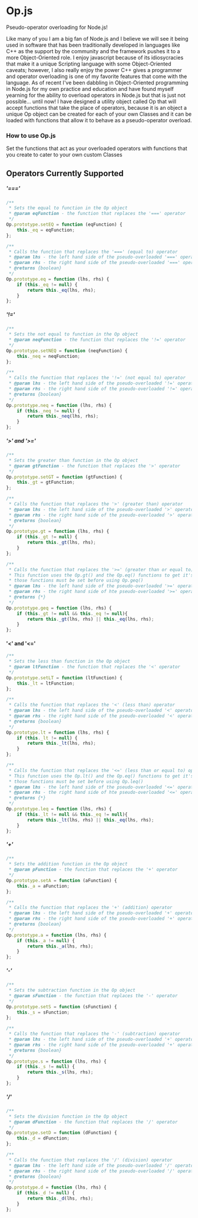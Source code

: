 # Op.js
Pseudo-operator overloading for Node.js!

Like many of you I am a big fan of Node.js and I believe we will see it being used in software that has been traditionally
developed in languages like C++ as the support by the community and the framework pushes it to a more Object-Oriented role.
I enjoy javascript because of its idiosycracies that make it a unique Scripting language with some Object-Oriented caveats;
however, I also really enjoy the power C++ gives a programmer and operator overloading is one of my favorite features that
come with the language. As of recent I've been dabbling in Object-Oriented programming in Node.js for my own practice and
education and have found myself yearning for the ability to overload operators in Node.js but that is just not possible...
until now! I have designed a utility object called Op that will accept functions that take the place of operators, because
it is an object a unique Op object can be created for each of your own Classes and it can be loaded with functions that allow
it to behave as a pseudo-operator overload.  
  
### How to use Op.js
Set the functions that act as your overloaded operators 
with functions that you create to cater to your own custom Classes  
  
## Operators Currently Supported  
  
##### '==='
``` Javascript
/**
 * Sets the equal to function in the Op object
 * @param eqFunction - the function that replaces the '===' operator
 */
Op.prototype.setEQ = function (eqFunction) {
    this._eq = eqFunction;
};

/**
 * Calls the function that replaces the '===' (equal to) operator
 * @param lhs - the left hand side of the pseudo-overloaded '===' operator
 * @param rhs - the right hand side of the pseudo-overloaded '===' operator
 * @returns {boolean}
 */
Op.prototype.eq = function (lhs, rhs) {
    if (this._eq != null) {
        return this._eq(lhs, rhs);
    }
};
```

##### '!='
``` Javascript
/**
 * Sets the not equal to function in the Op object
 * @param neqFunction - the function that replaces the '!=' operator
 */
Op.prototype.setNEQ = function (neqFunction) {
    this._neq = neqFunction;
};

/**
 * Calls the function that replaces the '!=' (not equal to) operator
 * @param lhs - the left hand side of the pseudo-overloaded '!=' operator
 * @param rhs - the right hand side of the pseudo-overloaded '!=' operator
 * @returns {boolean}
 */
Op.prototype.neq = function (lhs, rhs) {
    if (this._neq != null) {
        return this._neq(lhs, rhs);
    }
};
```  

##### '>' and '>='
``` Javascript
/**
 * Sets the greater than function in the Op object
 * @param gtFunction - the function that replaces the '>' operator
 */
Op.prototype.setGT = function (gtFunction) {
    this._gt = gtFunction;
};

/**
 * Calls the function that replaces the '>' (greater than) operator
 * @param lhs - the left hand side of the pseudo-overloaded '>' operator
 * @param rhs - the right hand side of the pseudo-overloaded '>' operator
 * @returns {boolean}
 */
Op.prototype.gt = function (lhs, rhs) {
    if (this._gt != null) {
        return this._gt(lhs, rhs);
    }
};

/**
 * Calls the function that replaces the '>=' (greater than or equal to) operator.
 * This function uses the Op.gt() and the Op.eq() functions to get it's result so
 * those functions must be set before using Op.geq()
 * @param lhs - the left hand side of the pseudo-overloaded '>=' operator
 * @param rhs - the right hand side of hte pseudo-overloaded '>=' operator
 * @returns {*}
 */
Op.prototype.geq = function (lhs, rhs) {
    if (this._gt != null && this._eq != null){
        return this._gt(lhs, rhs) || this._eq(lhs, rhs);
    }
};
```  

#### '<' and '<='
``` Javascript
/**
 * Sets the less than function in the Op object
 * @param ltFunction - the function that replaces the '<' operator
 */
Op.prototype.setLT = function (ltFunction) {
    this._lt = ltFunction;
};

/**
 * Calls the function that replaces the '<' (less than) operator
 * @param lhs - the left hand side of the pseudo-overloaded '<' operator
 * @param rhs - the right hand side of the pseudo-overloaded '<' operator
 * @returns {boolean}
 */
Op.prototype.lt = function (lhs, rhs) {
    if (this._lt != null) {
        return this._lt(lhs, rhs);
    }
};

/**
 * Calls the function that replaces the '<=' (less than or equal to) operator.
 * This function uses the Op.lt() and the Op.eq() functions to get it's result so
 * those functions must be set before using Op.leq()
 * @param lhs - the left hand side of the pseudo-overloaded '<=' operator
 * @param rhs - the right hand side of hte pseudo-overloaded '<=' operator
 * @returns {*}
 */
Op.prototype.leq = function (lhs, rhs) {
    if (this._lt != null && this._eq != null){
        return this._lt(lhs, rhs) || this._eq(lhs, rhs);
    }
};
```  

##### '+'
``` Javascript
/**
 * Sets the addition function in the Op object
 * @param pFunction - the function that replaces the '+' operator
 */
Op.prototype.setA = function (aFunction) {
    this._a = aFunction;
};

/**
 * Calls the function that replaces the '+' (addition) operator
 * @param lhs - the left hand side of the pseudo-overloaded '+' operator
 * @param rhs - the right hand side of the pseudo-overloaded '+' operator
 * @returns {boolean}
 */
Op.prototype.a = function (lhs, rhs) {
    if (this._a != null) {
        return this._a(lhs, rhs);
    }
};
```  

##### '-'
``` Javascript
/**
 * Sets the subtraction function in the Op object
 * @param sFunction - the function that replaces the '-' operator
 */
Op.prototype.setS = function (sFunction) {
    this._s = sFunction;
};

/**
 * Calls the function that replaces the '-' (subtraction) operator
 * @param lhs - the left hand side of the pseudo-overloaded '+' operator
 * @param rhs - the right hand side of the pseudo-overloaded '+' operator
 * @returns {boolean}
 */
Op.prototype.s = function (lhs, rhs) {
    if (this._s != null) {
        return this._s(lhs, rhs);
    }
};
```  

##### '/'
``` Javascript
/**
 * Sets the division function in the Op object
 * @param dFunction - the function that replaces the '/' operator
 */
Op.prototype.setD = function (dFunction) {
    this._d = dFunction;
};

/**
 * Calls the function that replaces the '/' (division) operator
 * @param lhs - the left hand side of the pseudo-overloaded '/' operator
 * @param rhs - the right hand side of the pseudo-overloaded '/' operator
 * @returns {boolean}
 */
Op.prototype.d = function (lhs, rhs) {
    if (this._d != null) {
        return this._d(lhs, rhs);
    }
};
```




